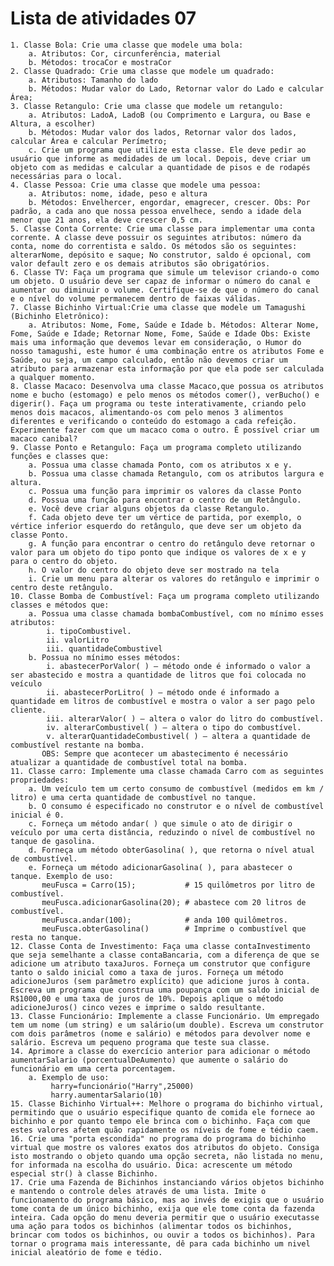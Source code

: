 # Lista de atividades 07

    1. Classe Bola: Crie uma classe que modele uma bola:
        a. Atributos: Cor, circunferência, material
        b. Métodos: trocaCor e mostraCor
    2. Classe Quadrado: Crie uma classe que modele um quadrado:
        a. Atributos: Tamanho do lado
        b. Métodos: Mudar valor do Lado, Retornar valor do Lado e calcular Área;
    3. Classe Retangulo: Crie uma classe que modele um retangulo:
        a. Atributos: LadoA, LadoB (ou Comprimento e Largura, ou Base e Altura, a escolher)
        b. Métodos: Mudar valor dos lados, Retornar valor dos lados, calcular Área e calcular Perímetro;
        c. Crie um programa que utilize esta classe. Ele deve pedir ao usuário que informe as medidades de um local. Depois, deve criar um objeto com as medidas e calcular a quantidade de pisos e de rodapés necessárias para o local.
    4. Classe Pessoa: Crie uma classe que modele uma pessoa:
        a. Atributos: nome, idade, peso e altura
        b. Métodos: Envelhercer, engordar, emagrecer, crescer. Obs: Por padrão, a cada ano que nossa pessoa envelhece, sendo a idade dela menor que 21 anos, ela deve crescer 0,5 cm.
    5. Classe Conta Corrente: Crie uma classe para implementar uma conta corrente. A classe deve possuir os seguintes atributos: número da conta, nome do correntista e saldo. Os métodos são os seguintes: alterarNome, depósito e saque; No construtor, saldo é opcional, com valor default zero e os demais atributos são obrigatórios.
    6. Classe TV: Faça um programa que simule um televisor criando-o como um objeto. O usuário deve ser capaz de informar o número do canal e aumentar ou diminuir o volume. Certifique-se de que o número do canal e o nível do volume permanecem dentro de faixas válidas.
    7. Classe Bichinho Virtual:Crie uma classe que modele um Tamagushi (Bichinho Eletrônico):
        a. Atributos: Nome, Fome, Saúde e Idade b. Métodos: Alterar Nome, Fome, Saúde e Idade; Retornar Nome, Fome, Saúde e Idade Obs: Existe mais uma informação que devemos levar em consideração, o Humor do nosso tamagushi, este humor é uma combinação entre os atributos Fome e Saúde, ou seja, um campo calculado, então não devemos criar um atributo para armazenar esta informação por que ela pode ser calculada a qualquer momento.
    8. Classe Macaco: Desenvolva uma classe Macaco,que possua os atributos nome e bucho (estomago) e pelo menos os métodos comer(), verBucho() e digerir(). Faça um programa ou teste interativamente, criando pelo menos dois macacos, alimentando-os com pelo menos 3 alimentos diferentes e verificando o conteúdo do estomago a cada refeição. Experimente fazer com que um macaco coma o outro. É possível criar um macaco canibal?
    9. Classe Ponto e Retangulo: Faça um programa completo utilizando funções e classes que:
        a. Possua uma classe chamada Ponto, com os atributos x e y.
        b. Possua uma classe chamada Retangulo, com os atributos largura e altura.
        c. Possua uma função para imprimir os valores da classe Ponto
        d. Possua uma função para encontrar o centro de um Retângulo.
        e. Você deve criar alguns objetos da classe Retangulo.
        f. Cada objeto deve ter um vértice de partida, por exemplo, o vértice inferior esquerdo do retângulo, que deve ser um objeto da classe Ponto.
        g. A função para encontrar o centro do retângulo deve retornar o valor para um objeto do tipo ponto que indique os valores de x e y para o centro do objeto.
        h. O valor do centro do objeto deve ser mostrado na tela
        i. Crie um menu para alterar os valores do retângulo e imprimir o centro deste retângulo.
    10. Classe Bomba de Combustível: Faça um programa completo utilizando classes e métodos que:
        a. Possua uma classe chamada bombaCombustível, com no mínimo esses atributos:
            i. tipoCombustivel.
            ii. valorLitro
            iii. quantidadeCombustivel
        b. Possua no mínimo esses métodos:
            i. abastecerPorValor( ) – método onde é informado o valor a ser abastecido e mostra a quantidade de litros que foi colocada no veículo
            ii. abastecerPorLitro( ) – método onde é informado a quantidade em litros de combustível e mostra o valor a ser pago pelo cliente.
            iii. alterarValor( ) – altera o valor do litro do combustível.
            iv. alterarCombustivel( ) – altera o tipo do combustível.
            v. alterarQuantidadeCombustivel( ) – altera a quantidade de combustível restante na bomba.
           OBS: Sempre que acontecer um abastecimento é necessário atualizar a quantidade de combustível total na bomba.
    11. Classe carro: Implemente uma classe chamada Carro com as seguintes propriedades:
        a. Um veículo tem um certo consumo de combustível (medidos em km / litro) e uma certa quantidade de combustível no tanque.
        b. O consumo é especificado no construtor e o nível de combustível inicial é 0.
        c. Forneça um método andar( ) que simule o ato de dirigir o veículo por uma certa distância, reduzindo o nível de combustível no tanque de gasolina.
        d. Forneça um método obterGasolina( ), que retorna o nível atual de combustível.
        e. Forneça um método adicionarGasolina( ), para abastecer o tanque. Exemplo de uso:
           meuFusca = Carro(15);           # 15 quilômetros por litro de combustível.
           meuFusca.adicionarGasolina(20); # abastece com 20 litros de combustível.
           meuFusca.andar(100);            # anda 100 quilômetros.
           meuFusca.obterGasolina()        # Imprime o combustível que resta no tanque.
    12. Classe Conta de Investimento: Faça uma classe contaInvestimento que seja semelhante a classe contaBancaria, com a diferença de que se adicione um atributo taxaJuros. Forneça um construtor que configure tanto o saldo inicial como a taxa de juros. Forneça um método adicioneJuros (sem parâmetro explícito) que adicione juros à conta. Escreva um programa que construa uma poupança com um saldo inicial de R$1000,00 e uma taxa de juros de 10%. Depois aplique o método adicioneJuros() cinco vezes e imprime o saldo resultante.
    13. Classe Funcionário: Implemente a classe Funcionário. Um empregado tem um nome (um string) e um salário(um double). Escreva um construtor com dois parâmetros (nome e salário) e métodos para devolver nome e salário. Escreva um pequeno programa que teste sua classe.
    14. Aprimore a classe do exercício anterior para adicionar o método aumentarSalario (porcentualDeAumento) que aumente o salário do funcionário em uma certa porcentagem.
        a. Exemplo de uso:
             harry=funcionário("Harry",25000)
             harry.aumentarSalario(10)
    15. Classe Bichinho Virtual++: Melhore o programa do bichinho virtual, permitindo que o usuário especifique quanto de comida ele fornece ao bichinho e por quanto tempo ele brinca com o bichinho. Faça com que estes valores afetem quão rapidamente os níveis de fome e tédio caem.
    16. Crie uma "porta escondida" no programa do programa do bichinho virtual que mostre os valores exatos dos atributos do objeto. Consiga isto mostrando o objeto quando uma opção secreta, não listada no menu, for informada na escolha do usuário. Dica: acrescente um método especial str() à classe Bichinho.
    17. Crie uma Fazenda de Bichinhos instanciando vários objetos bichinho e mantendo o controle deles através de uma lista. Imite o funcionamento do programa básico, mas ao invés de exigis que o usuário tome conta de um único bichinho, exija que ele tome conta da fazenda inteira. Cada opção do menu deveria permitir que o usuário executasse uma ação para todos os bichinhos (alimentar todos os bichinhos, brincar com todos os bichinhos, ou ouvir a todos os bichinhos). Para tornar o programa mais interessante, dê para cada bichinho um nivel inicial aleatório de fome e tédio.